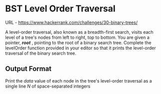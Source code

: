 # BST Level Order Traversal

URL - https://www.hackerrank.com/challenges/30-binary-trees/

A level-order traversal, also known as a breadth-first search, visits each level of a tree's nodes from left to right, top to bottom. You are given a pointer, **_root_** , pointing to the root of a binary search tree. Complete the levelOrder function provided in your editor so that it prints the level-order traversal of the binary search tree.

## Output Format

Print the _data_ value of each node in the tree's level-order traversal as a single line _N_ of space-separated integers
